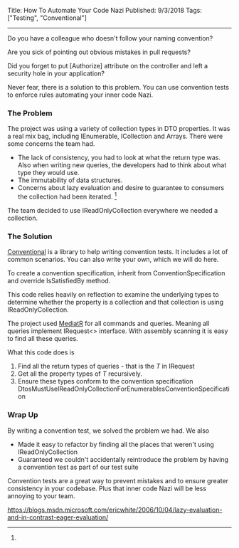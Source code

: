 Title: How To Automate Your Code Nazi
Published: 9/3/2018
Tags: ["Testing", "Conventional"]

---

Do you have a colleague who doesn't follow your naming convention?

Are you sick of pointing out obvious mistakes in pull requests?

Did you forget to put [Authorize] attribute on the controller and left a security hole in your application?

Never fear, there is a solution to this problem. You can use convention tests to enforce rules automating your inner code Nazi.

### The Problem

The project was using a variety of collection types in DTO properties. It was a real mix bag, including IEnumerable, ICollection and Arrays. There were some concerns the team had.

- The lack of consistency, you had to look at what the return type was. Also when writing new queries, the developers had to think about what type they would use.
- The immutability of data structures.
- Concerns about lazy evaluation and desire to guarantee to consumers the collection had been iterated. [^1]

The team decided to use IReadOnlyCollection everywhere we needed a collection.

### The Solution

[Conventional](https://github.com/andrewabest/Conventional) is a library to help writing convention tests. It includes a lot of common scenarios. You can also write your own, which we will do here.

To create a convention specification, inherit from ConventionSpecification and override IsSatisfiedBy method.

This code relies heavily on reflection to examine the underlying types to determine whether the property is a collection and that collection is using IReadOnlyCollection.

<script src="https://gist.github.com/glenhallworth/583bc0f55ac159b2daeaf91586b6447e.js"></script>

The project used [MediatR](https://github.com/jbogard/MediatR) for all commands and queries. Meaning all queries implement IRequest<> interface. With assembly scanning it is easy to find all these queries.

<script src="https://gist.github.com/glenhallworth/9ba8e7d7d28068522540daed1f9b1f7a.js"></script>

What this code does is

1. Find all the return types of queries - that is the _T_ in IRequest<T>
2. Get all the property types of _T_ recursively.
3. Ensure these types conform to the convention specification DtosMustUseIReadOnlyCollectionForEnumerablesConventionSpecification

### Wrap Up

By writing a convention test, we solved the problem we had. We also

- Made it easy to refactor by finding all the places that weren't using IReadOnlyCollection
- Guaranteed we couldn't accidentally reintroduce the problem by having a convention test as part of our test suite

Convention tests are a great way to prevent mistakes and to ensure greater consistency in your codebase. Plus that inner code Nazi will be less annoying to your team.

[^1]:

  https://blogs.msdn.microsoft.com/ericwhite/2006/10/04/lazy-evaluation-and-in-contrast-eager-evaluation/
